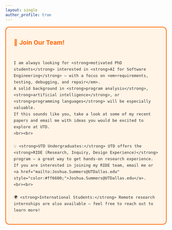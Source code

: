 ```yaml
---
layout: single
author_profile: true
---
```



<div style="background-color:#fff4e6; border-radius:12px; padding:18px 24px; border:2px solid #ff6600; line-height:1.6; font-weight:500; font-size:1.05em; color:#333;">
  <p>
    <span style="font-size:1.3em; color:#ff6600;">🚀 <strong>Join Our Team!</strong></span><br><br>

    I am always looking for <strong>motivated PhD students</strong> interested in <strong>AI for Software Engineering</strong> — with a focus on <em>requirements, testing, debugging, and repair</em>.  
    A solid background in <strong>program analysis</strong>, <strong>artificial intelligence</strong>, or <strong>programming languages</strong> will be especially valuable.  
    If this sounds like you, take a look at some of my recent papers and email me with ideas you would be excited to explore at UTD.
    <br><br>

    💡 <strong>UTD Undergraduates:</strong> UTD offers the <strong>RIDE (Research, Inquiry, Design Experience)</strong> program — a great way to get hands-on research experience.  
    If you are interested in joining my RIDE team, email me or <a href="mailto:Joshua.Summers@UTDallas.edu" style="color:#ff6600;">Joshua.Summers@UTDallas.edu</a>.
    <br><br>

    🌍 <strong>International Students:</strong> Remote research internships are also available — feel free to reach out to learn more!
  </p>
</div>




